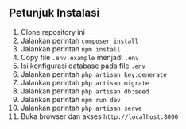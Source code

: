 ## Petunjuk Instalasi
1. Clone repository ini
2. Jalankan perintah `composer install`
3. Jalankan perintah `npm install`
4. Copy file `.env.example` menjadi `.env`
5. Isi konfigurasi database pada file `.env`
6. Jalankan perintah `php artisan key:generate`
7. Jalankan perintah `php artisan migrate`
8. Jalankan perintah `php artisan db:seed`
9. Jalankan perintah `npm run dev`
10. Jalankan perintah `php artisan serve`
11. Buka browser dan akses `http://localhost:8000`
